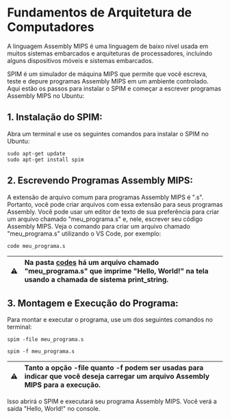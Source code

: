 # Fundamentos de Arquitetura de Computadores

A linguagem Assembly MIPS é uma linguagem de baixo nível usada em muitos sistemas embarcados e arquiteturas de processadores, incluindo alguns dispositivos móveis e sistemas embarcados.

SPIM é um simulador de máquina MIPS que permite que você escreva, teste e depure programas Assembly MIPS em um ambiente controlado. Aqui estão os passos para instalar o SPIM e começar a escrever programas Assembly MIPS no Ubuntu:

## 1. Instalação do SPIM:

Abra um terminal e use os seguintes comandos para instalar o SPIM no Ubuntu:

```
sudo apt-get update
sudo apt-get install spim
```

## 2. Escrevendo Programas Assembly MIPS:

A extensão de arquivo comum para programas Assembly MIPS é ".s". Portanto, você pode criar arquivos com essa extensão para seus programas Assembly. Você pode usar um editor de texto de sua preferência para criar um arquivo chamado "meu_programa.s" e, nele, escrever seu código Assembly MIPS. Veja o comando para criar um arquivo chamado "meu_programa.s" utilizando o VS Code, por exemplo:

```
code meu_programa.s
```

| :warning: | Na pasta [codes](https://github.com/algorithmorphic/fac/codes/) há um arquivo chamado "meu_programa.s" que imprime "Hello, World!" na tela usando a chamada de sistema print_string. |
| :-------: | :-------------------------------------------------------------------------------------------------------------------------------------- |

## 3. Montagem e Execução do Programa:

Para montar e executar o programa, use um dos seguintes comandos no terminal:

```
spim -file meu_programa.s
```
```
spim -f meu_programa.s
```

| :warning: | Tanto a opção **-file** quanto **-f** podem ser usadas para indicar que você deseja carregar um arquivo Assembly MIPS para a execução. |
| :-------: | :------------------------------------------------------------------------------------------------------------------------------------- |

Isso abrirá o SPIM e executará seu programa Assembly MIPS. Você verá a saída "Hello, World!" no console.
